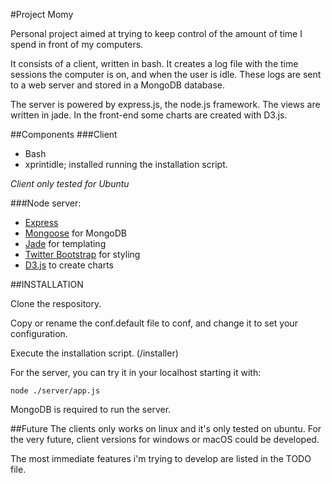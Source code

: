 #Project Momy

Personal project aimed at trying to keep control of the amount of time I spend 
in front of my computers.

It consists of a client, written in bash. It creates a log file with the time 
sessions the computer is on, and when the user is idle. These logs are sent to
a web server and stored in a MongoDB database.

The server is powered by express.js, the node.js framework. The views are 
written in jade. In the front-end some charts are created with D3.js.

##Components
###Client
* Bash
* xprintidle; installed running the installation script.

*Client only tested for Ubuntu*

###Node server:
* [Express](http://expressjs.com/)
* [Mongoose](http://mongoosejs.com) for MongoDB
* [Jade](http://jade-lang.com/) for templating
* [Twitter Bootstrap](http://twitter.github.com/bootstrap/) for styling
* [D3.js](http://d3js.org) to create charts


##INSTALLATION

Clone the respository. 

Copy or rename the conf.default file to conf, and change it to set your configuration.

Execute the installation script. (/installer)


For the server, you can try it in your localhost starting it with:

    node ./server/app.js

MongoDB is required to run the server.


##Future
The clients only works on linux and it's only tested on ubuntu. For the very future,
client versions for windows or macOS could be developed.

The most immediate features i'm trying to develop are listed in the TODO file.



